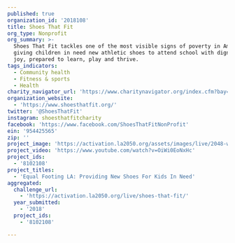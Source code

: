 ```yaml
---
published: true
organization_id: '2018108'
title: Shoes That Fit
org_type: Nonprofit
org_summary: >-
  Shoes That Fit tackles one of the most visible signs of poverty in America by
  giving children in need new athletic shoes to attend school with dignity and
  joy, prepared to learn, play and thrive.
tags_indicators:
  - Community health
  - Fitness & sports
  - Health
charity_navigator_url: 'https://www.charitynavigator.org/index.cfm?bay=search.profile&ein=954425565'
organization_website:
  - 'https://www.shoesthatfit.org/'
twitter: '@ShoesThatFit'
instagram: shoesthatfitcharity
facebook: 'https://www.facebook.com/ShoesThatFitNonProfit'
ein: '954425565'
zip: ''
project_image: 'https://activation.la2050.org/assets/images/live/2048-wide/shoes-that-fit.jpg'
project_video: 'https://www.youtube.com/watch?v=OiWi0EoNxHc'
project_ids:
  - '8102108'
project_titles:
  - 'Equal Footing LA: Providing New Shoes For Kids In Need'
aggregated:
  challenge_url:
    - 'https://activation.la2050.org/live/shoes-that-fit/'
  year_submitted:
    - '2018'
  project_ids:
    - '8102108'

---
```

